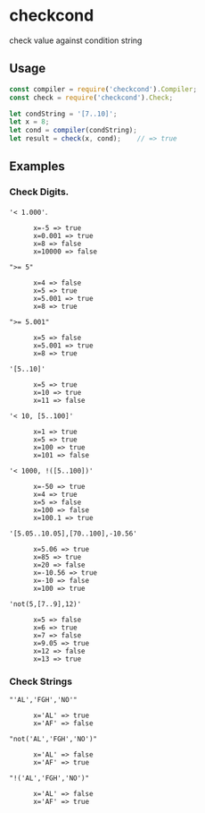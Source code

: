 # checkcond
check value against condition string

## Usage
```js
const compiler = require('checkcond').Compiler;
const check = require('checkcond').Check;

let condString = '[7..10]';
let x = 8;
let cond = compiler(condString);
let result = check(x, cond);    // => true
```

## Examples

### Check Digits.
`'< 1.000'`.
```
      x=-5 => true
      x=0.001 => true
      x=8 => false
      x=10000 => false
```
`">= 5"`
```
      x=4 => false
      x=5 => true
      x=5.001 => true
      x=8 => true
```      
`">= 5.001"`
```      
      x=5 => false
      x=5.001 => true
      x=8 => true
```      
`'[5..10]'`
```      
      x=5 => true
      x=10 => true
      x=11 => false
```      
`'< 10, [5..100]'`
```      
      x=1 => true
      x=5 => true
      x=100 => true
      x=101 => false
```      
`'< 1000, !([5..100])'`
```      
      x=-50 => true
      x=4 => true
      x=5 => false
      x=100 => false
      x=100.1 => true
```      
`'[5.05..10.05],[70..100],-10.56'`
```      
      x=5.06 => true
      x=85 => true
      x=20 => false
      x=-10.56 => true
      x=-10 => false
      x=100 => true
```      
`'not(5,[7..9],12)'`
```      
      x=5 => false
      x=6 => true
      x=7 => false
      x=9.05 => true
      x=12 => false
      x=13 => true
```      

### Check Strings
`"'AL','FGH','NO'"`
```      
      x='AL' => true
      x='AF' => false
```      
`"not('AL','FGH','NO')"`
```      
      x='AL' => false
      x='AF' => true
```      
`"!('AL','FGH','NO')"`
```      
      x='AL' => false
      x='AF' => true
```      

